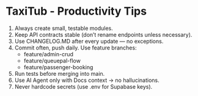 # TaxiTub - Productivity Tips

1. Always create small, testable modules.
2. Keep API contracts stable (don’t rename endpoints unless necessary).
3. Use CHANGELOG.MD after every update — no exceptions.
4. Commit often, push daily. Use feature branches:
   - feature/admin-crud
   - feature/queuepal-flow
   - feature/passenger-booking
5. Run tests before merging into main.
6. Use AI Agent only with Docs context → no hallucinations.
7. Never hardcode secrets (use .env for Supabase keys).
